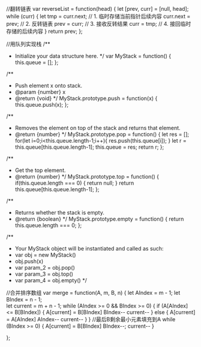 //翻转链表
var reverseList = function(head) {
    let [prev, curr] = [null, head];
    while (curr) {
        let tmp = curr.next;    // 1. 临时存储当前指针后续内容
        curr.next = prev;       // 2. 反转链表
        prev = curr;            // 3. 接收反转结果
        curr = tmp;             // 4. 接回临时存储的后续内容
    }
    return prev;
};

//用队列实现栈
/**
 * Initialize your data structure here.
 */
var MyStack = function() {
    this.queue = [];
};

/**
 * Push element x onto stack. 
 * @param {number} x
 * @return {void}
 */
MyStack.prototype.push = function(x) {
    this.queue.push(x);
};

/**
 * Removes the element on top of the stack and returns that element.
 * @return {number}
 */
MyStack.prototype.pop = function() {
    let res = [];
    for(let i=0;i<this.queue.length-1;i++){
        res.push(this.queue[i]);
    }
    let r = this.queue[this.queue.length-1];
    this.queue = res;
    return r;
};

/**
 * Get the top element.
 * @return {number}
 */
MyStack.prototype.top = function() {
    if(this.queue.length === 0) {
        return null;
    }
    return this.queue[this.queue.length-1];
};

/**
 * Returns whether the stack is empty.
 * @return {boolean}
 */
MyStack.prototype.empty = function() {
    return this.queue.length === 0;
};

/**
 * Your MyStack object will be instantiated and called as such:
 * var obj = new MyStack()
 * obj.push(x)
 * var param_2 = obj.pop()
 * var param_3 = obj.top()
 * var param_4 = obj.empty()
 */

//合并排序数组
var merge = function(A, m, B, n) {
    let AIndex = m - 1;
    let BIndex = n - 1;   
    let current = m + n - 1;
    while (AIndex >= 0 && BIndex >= 0) {
        if (A[AIndex] <= B[BIndex]) {
            A[current] = B[BIndex]
            BIndex--
            current--
        } else {
            A[current] = A[AIndex]
            AIndex--
            current--
        }
    }
    //最后B剩余最小元素填充到A
    while (BIndex >= 0) {
        A[current] = B[BIndex]
        BIndex--;
        current--
    }
    

};
